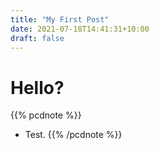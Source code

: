 ```yaml
---
title: "My First Post"
date: 2021-07-18T14:41:31+10:00
draft: false
---
```


# Hello?
{{% pcdnote %}}
- Test.
{{% /pcdnote %}}